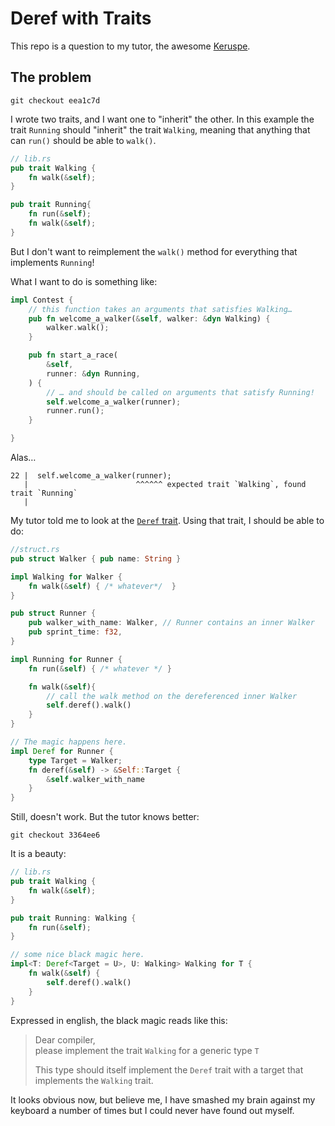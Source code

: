 # Deref with Traits

This repo is a question to my tutor, the awesome
[Keruspe](https://github.com/Keruspe).

## The problem

    git checkout eea1c7d

I wrote two traits, and I want one to "inherit" the other.
In this example the trait `Running` should "inherit" the trait `Walking`,
meaning that anything that can `run()` should be able to `walk()`.

```rust
// lib.rs
pub trait Walking {
    fn walk(&self);
}

pub trait Running{
    fn run(&self);
    fn walk(&self);
}
```

But I don't want to reimplement the `walk()` method for everything that implements `Running`!

What I want to do is something like:

```rust
impl Contest {
    // this function takes an arguments that satisfies Walking…
    pub fn welcome_a_walker(&self, walker: &dyn Walking) {
        walker.walk();
    }

    pub fn start_a_race(
        &self,
        runner: &dyn Running,
    ) {
        // … and should be called on arguments that satisfy Running!
        self.welcome_a_walker(runner);
        runner.run();
    }

}
```

Alas…

    22 |  self.welcome_a_walker(runner);
       |                        ^^^^^^ expected trait `Walking`, found trait `Running`
       |

My tutor told me to look at the
[`Deref` trait](https://doc.rust-lang.org/std/ops/trait.Deref.html).
Using that trait, I should be able to do:

```rust
//struct.rs
pub struct Walker { pub name: String }

impl Walking for Walker {
    fn walk(&self) { /* whatever*/  }
}

pub struct Runner {
    pub walker_with_name: Walker, // Runner contains an inner Walker
    pub sprint_time: f32,
}

impl Running for Runner {
    fn run(&self) { /* whatever */ }

    fn walk(&self){
        // call the walk method on the dereferenced inner Walker
        self.deref().walk()
    }
}

// The magic happens here.
impl Deref for Runner {
    type Target = Walker;
    fn deref(&self) -> &Self::Target {
        &self.walker_with_name
    }
}
```

Still, doesn't work. But the tutor knows better:

    git checkout 3364ee6

It is a beauty:

```rust
// lib.rs
pub trait Walking {
    fn walk(&self);
}

pub trait Running: Walking {
    fn run(&self);
}

// some nice black magic here.
impl<T: Deref<Target = U>, U: Walking> Walking for T {
    fn walk(&self) {
        self.deref().walk()
    }
}
```

Expressed in english, the black magic reads like this:

> Dear compiler,  
> please implement the trait `Walking` for a generic type `T`
>
> This type should itself implement the `Deref` trait with a target that implements
> the `Walking` trait.

It looks obvious now, but believe me, I have smashed my brain against my keyboard a number of times
but I could never have found out myself.
